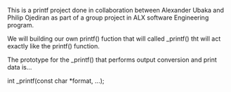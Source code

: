 This is a printf project done in collaboration between Alexander Ubaka and Philip Ojediran as part of a group project in ALX software Engineering program.

We will building our own printf() fuction that will called _printf() tht will act exactly like the printf() function.

The prototype for the _printf() that performs output conversion and print data is...

int _printf(const char *format, ...);
